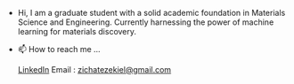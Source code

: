 - Hi, I am a graduate student with a solid academic foundation in Materials Science and Engineering. Currently harnessing the power of machine learning for materials discovery.

- 📫 How to reach me ...

  [LinkedIn](https://www.linkedin.com/in/zichatezekiel)
  Email : zichatezekiel@gmail.com
  

<!---
zichat/zichat is a ✨ special ✨ repository because its `README.md` (this file) appears on your GitHub profile.
You can click the Preview link to take a look at your changes.
--->
